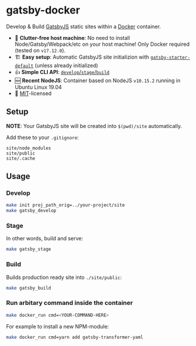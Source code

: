 # gatsby-docker
Develop &amp; Build [GatsbyJS](https://www.gatsbyjs.org/) static sites within a [Docker](https://www.docker.com/) container.

- 🚮  **Clutter-free host machine**: No need to install Node/Gatsby/Webpack/etc on your host machine! Only Docker required (tested on `v17.12.0`).
- 🏗  **Easy setup**: Automatic GatsbyJS site initializion with [`gatsby-starter-default`](http://gatsbyjs.github.io/gatsby-starter-default/) (unless already initialized)
- 👍  **Simple CLI API**: [`develop`/`stage`/`build`](#usage)
- 🆕  **Recent NodeJS**: Container based on NodeJS `v10.15.2` running in Ubuntu Linux 19.04
- 📃  [MIT](https://github.com/IgorMazur/gatsby-docker/blob/master/LICENSE)-licensed



## Setup

**NOTE**: Your GatsbyJS site will be created into `$(pwd)/site` automatically.

Add these to your `.gitignore`:
```
site/node_modules
site/public
site/.cache
```


## Usage

### Develop
```sh
make init proj_path_orig=../your-project/site
make gatsby_develop
```

### Stage

In other words, build and serve:
```sh
make gatsby_stage
```

### Build

Builds production ready site into `./site/public`:
```sh
make gatsby_build
```

### Run arbitary command inside the container
```sh
make docker_run cmd=<YOUR-COMMAND-HERE>
```

For example to install a new NPM-module:
```sh
make docker_run cmd=yarn add gatsby-transformer-yaml
```
